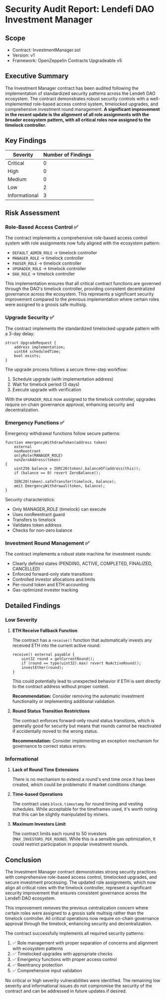 # Security Audit Report: Lendefi DAO Investment Manager

## Scope

- Contract: InvestmentManager.sol
- Version: v1
- Framework: OpenZeppelin Contracts Upgradeable v5

## Executive Summary

The Investment Manager contract has been audited following the implementation of standardized security patterns across the Lendefi DAO ecosystem. The contract demonstrates robust security controls with a well-implemented role-based access control system, timelocked upgrades, and comprehensive investment round management. **A significant improvement in the recent update is the alignment of all role assignments with the broader ecosystem pattern, with all critical roles now assigned to the timelock controller.**

## Key Findings

| Severity | Number of Findings |
|----------|-------------------|
| Critical | 0                 |
| High     | 0                 |
| Medium   | 0                 |
| Low      | 2                 |
| Informational | 3           |

## Risk Assessment

### Role-Based Access Control ✅
The contract implements a comprehensive role-based access control system with role assignments now fully aligned with the ecosystem pattern:

- `DEFAULT_ADMIN_ROLE` → timelock controller
- `MANAGER_ROLE` → timelock controller
- `PAUSER_ROLE` → timelock controller
- `UPGRADER_ROLE` → timelock controller
- `DAO_ROLE` → timelock controller

This implementation ensures that all critical contract functions are governed through the DAO's timelock controller, providing consistent decentralized governance across the ecosystem. This represents a significant security improvement compared to the previous implementation where certain roles were assigned to a gnosis safe multisig.

### Upgrade Security ✅
The contract implements the standardized timelocked upgrade pattern with a 3-day delay:

```solidity
struct UpgradeRequest {
    address implementation;
    uint64 scheduledTime;
    bool exists;
}
```

The upgrade process follows a secure three-step workflow:
1. Schedule upgrade (with implementation address)
2. Wait for timelock period (3 days)
3. Execute upgrade with verification

With the `UPGRADER_ROLE` now assigned to the timelock controller, upgrades require on-chain governance approval, enhancing security and decentralization.

### Emergency Functions ✅
Emergency withdrawal functions follow secure patterns:

```solidity
function emergencyWithdrawToken(address token) 
    external 
    nonReentrant 
    onlyRole(MANAGER_ROLE) 
    nonZeroAddress(token)
{
    uint256 balance = IERC20(token).balanceOf(address(this));
    if (balance == 0) revert ZeroBalance();

    IERC20(token).safeTransfer(timelock, balance);
    emit EmergencyWithdrawal(token, balance);
}
```

Security characteristics:
- Only MANAGER_ROLE (timelock) can execute
- Uses nonReentrant guard
- Transfers to timelock
- Validates token address
- Checks for non-zero balance

### Investment Round Management ✅
The contract implements a robust state machine for investment rounds:

- Clearly defined states (PENDING, ACTIVE, COMPLETED, FINALIZED, CANCELLED)
- Enforced forward-only state transitions
- Controlled investor allocations and limits
- Per-round token and ETH accounting
- Gas-optimized investor tracking

## Detailed Findings

### Low Severity

1. **ETH Receive Fallback Function**
   
   The contract has a `receive()` function that automatically invests any received ETH into the current active round:
   
   ```solidity
   receive() external payable {
       uint32 round = getCurrentRound();
       if (round == type(uint32).max) revert NoActiveRound();
       investEther(round);
   }
   ```
   
   This could potentially lead to unexpected behavior if ETH is sent directly to the contract address without proper context.
   
   **Recommendation:** Consider removing the automatic investment functionality or implementing additional validation.

2. **Round Status Transition Restrictions**
   
   The contract enforces forward-only round status transitions, which is generally good for security but means that rounds cannot be reactivated if accidentally moved to the wrong status.
   
   **Recommendation:** Consider implementing an exception mechanism for governance to correct status errors.

### Informational

1. **Lack of Round Time Extensions**
   
   There is no mechanism to extend a round's end time once it has been created, which could be problematic if market conditions change.

2. **Time-based Operations**
   
   The contract uses `block.timestamp` for round timing and vesting schedules. While acceptable for the timeframes used, it's worth noting that this can be slightly manipulated by miners.

3. **Maximum Investors Limit**
   
   The contract limits each round to 50 investors (`MAX_INVESTORS_PER_ROUND`). While this is a sensible gas optimization, it could restrict participation in popular investment rounds.

## Conclusion

The Investment Manager contract demonstrates strong security practices with comprehensive role-based access control, timelocked upgrades, and secure investment processing. The updated role assignments, which now align all critical roles with the timelock controller, represent a significant security improvement that ensures consistent governance across the Lendefi DAO ecosystem.

This improvement removes the previous centralization concern where certain roles were assigned to a gnosis safe multisig rather than the timelock controller. All critical operations now require on-chain governance approval through the timelock, enhancing security and decentralization.

The contract successfully implements all required security patterns:
1. ✅ Role management with proper separation of concerns and alignment with ecosystem patterns
2. ✅ Timelocked upgrades with appropriate checks
3. ✅ Emergency functions with proper access control
4. ✅ Reentrancy protection
5. ✅ Comprehensive input validation

No critical or high severity vulnerabilities were identified. The remaining low severity and informational issues do not compromise the security of the contract and can be addressed in future updates if desired.